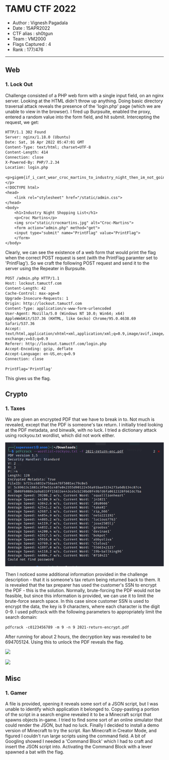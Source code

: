 # TAMU CTF 2022

* Author			: Vignesh Pagadala
* Date				: 15APR2022
* CTF alias 		: sh0tgun
* Team 				: VM2000
* Flags Captured	: 4
* Rank				: 177/476

---

## Web
### 1. Lock Out
Challenge consisted of a PHP web form with a single input field, on an nginx server. Looking at the HTML didn't throw up anything. Doing basic directory traversal attack reveals the presence of the 'login.php' page (which we are unable to view in the browser). I fired up Burpsuite, enabled the proxy, entered a random value into the form field, and hit submit. Intercepting the request, we get:

```
HTTP/1.1 302 Found
Server: nginx/1.18.0 (Ubuntu)
Date: Sat, 16 Apr 2022 05:47:01 GMT
Content-Type: text/html; charset=UTF-8
Content-Length: 414
Connection: close
X-Powered-By: PHP/7.2.34
Location: login.php

<p>gigem{if_i_cant_wear_croc_martins_to_industry_night_then_im_not_going}</p>
<!DOCTYPE html>
<head>
    <link rel="stylesheet" href="/static/admin.css">
</head>
<body>
    <h1>Industry Night Shopping List</h1>
    <p>Croc Martins</p>
    <img src="static/crocmartins.jpg" alt="Croc-Martins">
    <form action="admin.php" method="get">
	<input type="submit" name="PrintFlag" value="PrintFlag">
    </form>
</body>
```
Clearly, we can see the existence of a web form that would print the flag when the correct POST request is sent (with the PrintFlag paramter set to 'PrintFlag'). So we craft the following POST request and send it to the server using the Repeater in Burpsuite.

```
POST /admin.php HTTP/1.1
Host: lockout.tamuctf.com
Content-Length: 42
Cache-Control: max-age=0
Upgrade-Insecure-Requests: 1
Origin: http://lockout.tamuctf.com
Content-Type: application/x-www-form-urlencoded
User-Agent: Mozilla/5.0 (Windows NT 10.0; Win64; x64) AppleWebKit/537.36 (KHTML, like Gecko) Chrome/95.0.4638.69 Safari/537.36
Accept: text/html,application/xhtml+xml,application/xml;q=0.9,image/avif,image/webp,image/apng,*/*;q=0.8,application/signed-exchange;v=b3;q=0.9
Referer: http://lockout.tamuctf.com/login.php
Accept-Encoding: gzip, deflate
Accept-Language: en-US,en;q=0.9
Connection: close

PrintFlag='PrintFlag'
```  

This gives us the flag. 

## Crypto
### 1. Taxes
We are given an encrypted PDF that we have to break in to. Not much is revealed, except that the PDF is someone's tax return. I initially tried looking at the PDF metadata, and binwalk, with no luck. I tried a dictionary attack using rockyou.txt wordlist, which did not work either. 

![](https://github.com/vignesh-pagadala/ctf-writeups/blob/main/TAMU%20CTF%202022/Crypto/Taxes/Screenshot%20from%202022-04-16%2021-49-05.png)

Then I noticed some additional information provided in the challenge description - that it is someone's tax return being returned back to them. It is revealed that the tax preparer has used the customer's SSN to encrypt the PDF - this is the solution. Normally, brute-forcing the PDF would not be feasible, but since this information is provided, we can use it to limit the brute-force search space. In this case since customer SSN is used to encrypt the data, the key is 9 characters, where each character is the digit 0-9. I used pdfcrack with the following parameters to appropriately limit the search domain:

```pdfcrack -c0123456789 -m 9 -n 9 2021-return-encrypt.pdf```

After running for about 2 hours, the decryption key was revealed to be 694705124. Using this to unlock the PDF reveals the flag. 

![](https://github.com/vignesh-pagadala/ctf-writeups/blob/main/TAMU%20CTF%202022/Crypto/Taxes/Screenshot%20from%202022-04-16%2021-48-58.png)

![](https://github.com/vignesh-pagadala/ctf-writeups/blob/main/TAMU%20CTF%202022/Crypto/Taxes/Screenshot%20from%202022-04-16%2021-48-38.png)

## Misc
### 1. Gamer
A file is provided, opening it reveals some sort of a JSON script, but I was unable to identify which application it belonged to. Copy-pasting a portion of the script in a search engine revealed it to be a Minecraft script that spawns objects in-game. I tried to find some sort of an online simulator that could render the JSON, but had no luck. Finally I decided to install a demo version of Minecraft to try the script. Ran Minecraft in Creator Mode, and figured I couldn't run large scripts using the command field. A bit of Googling showed I needed a 'Command Block' which I had to craft and insert the JSON script into. Activating the Command Block with a lever spawned a bat with the flag.
